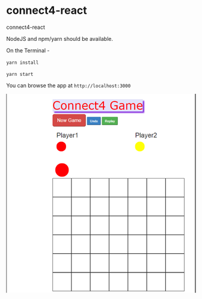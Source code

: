 # connect4-react
connect4-react

NodeJS and npm/yarn should be available.

On the Terminal -

`yarn install`

`yarn start`


You can browse the app at `http://localhost:3000`

![Alt text](/connectt4-react.png?raw=true "connect4-hotseat-webrtc")
